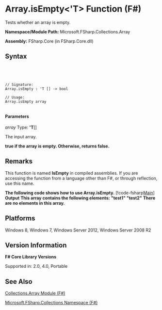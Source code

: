 # Array.isEmpty<'T> Function (F#)

Tests whether an array is empty.

**Namespace/Module Path:** Microsoft.FSharp.Collections.Array

**Assembly:** FSharp.Core (in FSharp.Core.dll)


## Syntax



```




// Signature:
Array.isEmpty : 'T [] -> bool

// Usage:
Array.isEmpty array


```





#### Parameters
*array*
Type: **'T**[[]](http://msdn.microsoft.com/en-us/library/def20292-9aae-4596-9275-b94e594f8493)


The input array.



**true if the array is empty. Otherwise, returns false.**
## Remarks
This function is named **IsEmpty** in compiled assemblies. If you are accessing the function from a language other than F#, or through reflection, use this name.

**The following code shows how to use Array.isEmpty.**
[!code-fsharp[Main](snippets/fsarrays/snippet48.fs)]
**Output**
**This array contains the following elements:**
**"test1" "test2"**
**There are no elements in this array.**
## Platforms
Windows 8, Windows 7, Windows Server 2012, Windows Server 2008 R2


## Version Information
**F# Core Library Versions**

Supported in: 2.0, 4.0, Portable




## See Also
[Collections.Array Module &#40;F&#35;&#41;](Collections.Array-Module-%5BFSharp%5D.md)

[Microsoft.FSharp.Collections Namespace &#40;F&#35;&#41;](Microsoft.FSharp.Collections-Namespace-%5BFSharp%5D.md)

